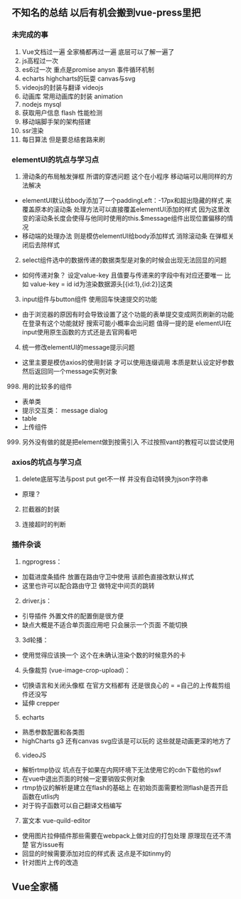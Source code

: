 ## 不知名的总结 以后有机会搬到vue-press里把
### 未完成的事
1. Vue文档过一遍 全家桶都再过一遍 底层可以了解一遍了
2. js高程过一次
3. es6过一次 重点是promise anysn 事件循环机制
4. echarts highcharts的玩耍 canvas与svg
5. videojs的封装与翻译 videojs
5. 动画库 常用动画库的封装 animation
6. nodejs mysql 
7. 获取用户信息 flash 性能检测
8. 移动端脚手架的架构搭建
9. ssr渲染
10. 每日算法 但是要总结套路来刷
### elementUI的坑点与学习点
1. 滑动条的布局触发弹框 所谓的穿透问题 这个在小程序 移动端可以用同样的方法解决
+  elementUI默认给body添加了一个paddingLeft：-17px和超出隐藏的样式 来覆盖原本的滚动条 处理方法可以直接覆盖elementUI添加的样式 因为这里改变的滚动条长度会使得与他同时使用的this.$message组件出现位置偏移的情况 
+ 移动端的处理办法 则是模仿elementUI给body添加样式 消除滚动条 在弹框关闭后去除样式

2. select组件选中的数据传递的数据类型是对象的时候会出现无法回显的问题
+ 如何传递对象？ 设定value-key 且值要与传递来的字段中有对应还要唯一 比如 value-key = id id为渲染数据源头[{id:1},{id:2}]这类

3. input组件与button组件 使用回车快速提交的功能
+ 由于浏览器的原因有时会导致设置了这个功能的表单提交变成网页刷新的功能 在登录有这个功能就好 搜索可能小概率会出问题 值得一提的是 elementUI在input使用原生函数的方式还是去官网看吧

4. 统一修改elementUI的message提示问题
+ 这里主要是模仿axios的使用封装 才可以使用连缀调用  本质是默认设定好参数然后返回同一个message实例对象

998. 用的比较多的组件
+ 表单类
+ 提示交互类： message dialog
+ table
+ 上传组件
999. 另外没有做的就是把element做到按需引入 不过按照vant的教程可以尝试使用

### axios的坑点与学习点
1. delete底层写法与post put get不一样 并没有自动转换为json字符串 
+ 原理？

2. 拦截器的封装

3. 连接超时的判断

### 插件杂谈
1. ngprogress：
+ 加载进度条插件 放置在路由守卫中使用 该颜色直接改默认样式
+ 这里也许可以配合路由守卫 做特定中间页的跳转

2. driver.js：
+ 引导插件 外置文件的配置倒是很方便
+  缺点大概是不适合单页面应用吧 只会展示一个页面 不能切换

3. 3d轮播：
+  使用觉得应该换一个 这个在未确认渲染个数的时候意外的卡

4. 头像裁剪 (vue-image-crop-upload)：
+  切换语言和关闭头像框 在官方文档都有 还是很良心的 = =自己的上传裁剪组件还没写
+  延伸 crepper

5. echarts  
+ 熟悉参数配置和各类图
+ highCharts g3 还有canvas svg应该是可以玩的 这些就是动画更深的地方了

6. videoJS
+ 解析rtmp协议 坑点在于如果在内网环境下无法使用它的cdn下载他的swf 
+ 在vue中退出页面的时候一定要销毁实例对象 
+ rtmp协议的解析是建立在flash的基础上 在初始页面需要检测flash是否开启 函数在utlis内
+ 对于钩子函数可以自己翻译文档编写

7. 富文本 vue-quild-editor 
+ 使用图片拉伸插件那些需要在webpack上做对应的打包处理 原理现在还不清楚 官方issue有
+ 回显的时候需要添加对应的样式表 这点是不如tinmy的
+ 针对图片上传的改造 

## Vue全家桶
